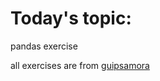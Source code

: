 # Today's topic:

pandas exercise

all exercises are from [guipsamora](https://github.com/guipsamora/pandas_exercises "pandas")
